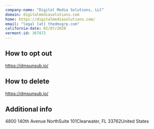 ```yaml
---
company-name: "Digital Media Solutions, LLC"
domain: digitalmediasolutions.com
home: https://digitalmediasolutions.com/
email: "legal [at] thedmsgrp.com"
california-date: 02/07/2020
vermont-id: 367872
---
```

## How to opt out


https://dmsunsub.io/

## How to delete


https://dmsunsub.io/

## Additional info




4800 140th Avenue NorthSuite 101Clearwater, FL 33762United States














